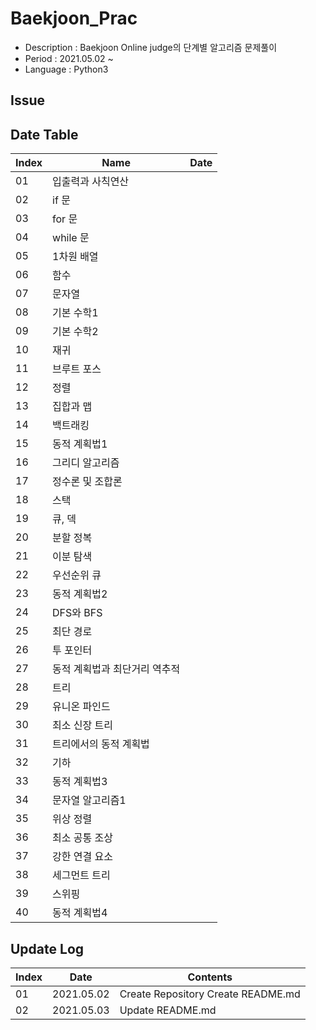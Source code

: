 # Baekjoon_Prac

- Description : Baekjoon Online judge의 단계별 알고리즘 문제풀이
- Period : 2021.05.02 ~
- Language : Python3
  
  
## Issue
  
  
## Date Table
Index | Name | Date
------|------|------
01 | 입출력과 사칙연산 |
02 | if 문 | 
03 | for 문 | 
04 | while 문 | 
05 | 1차원 배열 | 
06 | 함수 | 
07 | 문자열 | 
08 | 기본 수학1 | 
09 | 기본 수학2 | 
10 | 재귀 | 
11 | 브루트 포스 | 
12 | 정렬 | 
13 | 집합과 맵 | 
14 | 백트래킹 | 
15 | 동적 계획법1 | 
16 | 그리디 알고리즘 | 
17 | 정수론 및 조합론 | 
18 | 스택 | 
19 | 큐, 덱 | 
20 | 분할 정복 | 
21 | 이분 탐색 | 
22 | 우선순위 큐 | 
23 | 동적 계획법2 | 
24 | DFS와 BFS | 
25 | 최단 경로 | 
26 | 투 포인터 | 
27 | 동적 계획법과 최단거리 역추적 | 
28 | 트리 | 
29 | 유니온 파인드 | 
30 | 최소 신장 트리 | 
31 | 트리에서의 동적 계획법 | 
32 | 기하 | 
33 | 동적 계획법3 |
34 | 문자열 알고리즘1 | 
35 | 위상 정렬 |
36 | 최소 공통 조상 | 
37 | 강한 연결 요소 |
38 | 세그먼트 트리 | 
39 | 스위핑 | 
40 | 동적 계획법4 | 
  
  
## Update Log
Index | Date | Contents
------|------|---------
01 | 2021.05.02 | Create Repository  Create README.md
02 | 2021.05.03 | Update README.md
